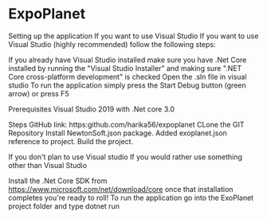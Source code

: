 # ExpoPlanet

Setting up the application
If you want to use Visual Studio
If you want to use Visual Studio (highly recommended) follow the following steps:

If you already have Visual Studio installed make sure you have .Net Core installed by running the "Visual Studio Installer" and making sure ".NET Core cross-platform development" is checked
Open the .sln file in visual studio
To run the application simply press the Start Debug button (green arrow) or press F5

Prerequisites
Visual Studio 2019 with .Net core 3.0

Steps
GitHub link: https:github.com/harika56/expoplanet
CLone the GIT Repository
Install NewtonSoft.json package.
Added exoplanet.json reference to project.
Build the project.


If you don't plan to use Visual studio
If you would rather use something other than Visual Studio

Install the .Net Core SDK from https://www.microsoft.com/net/download/core once that installation completes you're ready to roll!
To run the application go into the ExoPlanet project folder and type dotnet run
